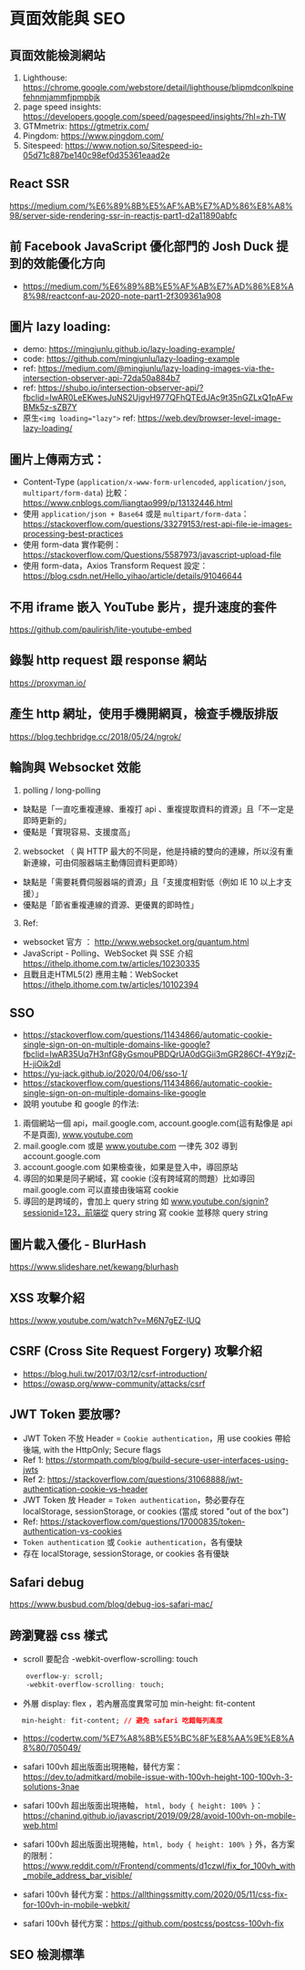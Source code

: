 # 頁面效能與 SEO

## 頁面效能檢測網站
1. Lighthouse: https://chrome.google.com/webstore/detail/lighthouse/blipmdconlkpinefehnmjammfjpmpbjk
2. page speed insights: https://developers.google.com/speed/pagespeed/insights/?hl=zh-TW
3. GTMmetrix: https://gtmetrix.com/
4. Pingdom: https://www.pingdom.com/
5. Sitespeed: https://www.notion.so/Sitespeed-io-05d71c887be140c98ef0d35361eaad2e

## React SSR

https://medium.com/%E6%89%8B%E5%AF%AB%E7%AD%86%E8%A8%98/server-side-rendering-ssr-in-reactjs-part1-d2a11890abfc

## 前 Facebook JavaScript 優化部門的 Josh Duck 提到的效能優化方向

- https://medium.com/%E6%89%8B%E5%AF%AB%E7%AD%86%E8%A8%98/reactconf-au-2020-note-part1-2f309361a908

## 圖片 lazy loading:
- demo: https://mingjunlu.github.io/lazy-loading-example/
- code: https://github.com/mingjunlu/lazy-loading-example
- ref: https://medium.com/@mingjunlu/lazy-loading-images-via-the-intersection-observer-api-72da50a884b7
- ref: https://shubo.io/intersection-observer-api/?fbclid=IwAR0LeEKwesJuNS2UjgvH977QFhQTEdJAc9t35nGZLxQ1pAFwBMk5z-sZB7Y
- 原生`<img loading="lazy">` ref: https://web.dev/browser-level-image-lazy-loading/

## 圖片上傳兩方式：
- Content-Type (`application/x-www-form-urlencoded`, `application/json`, `multipart/form-data`) 比較：https://www.cnblogs.com/liangtao999/p/13132446.html
- 使用 `application/json + Base64` 或是 `multipart/form-data`：https://stackoverflow.com/questions/33279153/rest-api-file-ie-images-processing-best-practices
- 使用 form-data 實作範例：https://stackoverflow.com/Questions/5587973/javascript-upload-file
- 使用 form-data，Axios Transform Request 設定： https://blog.csdn.net/Hello_yihao/article/details/91046644

## 不用 iframe 嵌入 YouTube 影片，提升速度的套件

https://github.com/paulirish/lite-youtube-embed

## 錄製 http request 跟 response 網站

https://proxyman.io/

## 產生 http 網址，使用手機開網頁，檢查手機版排版

https://blog.techbridge.cc/2018/05/24/ngrok/

## 輪詢與 Websocket 效能

1. polling / long-polling 
- 缺點是「一直吃重複連線、重複打 api 、重複提取資料的資源」且「不一定是即時更新的」
- 優點是「實現容易、支援度高」

2. websocket （ 與 HTTP 最大的不同是，他是持續的雙向的連線，所以沒有重新連線，可由伺服器端主動傳回資料更即時）
- 缺點是「需要耗費伺服器端的資源」且「支援度相對低（例如 IE 10 以上才支援）」
- 優點是「節省重複連線的資源、更優異的即時性」

3. Ref:
- websocket 官方 ： http://www.websocket.org/quantum.html
- JavaScript - Polling、WebSocket 與 SSE 介紹 https://ithelp.ithome.com.tw/articles/10230335
- 且戰且走HTML5(2) 應用主軸：WebSocket https://ithelp.ithome.com.tw/articles/10102394

## SSO
- https://stackoverflow.com/questions/11434866/automatic-cookie-single-sign-on-on-multiple-domains-like-google?fbclid=IwAR35Uq7H3nfG8yGsmouPBDQrUA0dGGii3mGR286Cf-4Y9zjZ-H-jiOik2dI
- https://yu-jack.github.io/2020/04/06/sso-1/
- https://stackoverflow.com/questions/11434866/automatic-cookie-single-sign-on-on-multiple-domains-like-google
- 說明 youtube 和 google 的作法:
1. 兩個網站一個 api，mail.google.com, account.google.com(這有點像是 api 不是頁面), www.youtube.com
2. mail.google.com 或是 www.youtube.com 一律先 302 導到 account.google.com
3. account.google.com 如果檢查後，如果是登入中，導回原站
4. 導回的如果是同子網域，寫 cookie (沒有跨域寫的問題）比如導回 mail.google.com 可以直接由後端寫 cookie
5. 導回的是跨域的，會加上 query string 如 www.youtube.con/signin?sessionid=123，前端從 query string 寫 cookie 並移除 query string

## 圖片載入優化 - BlurHash

https://www.slideshare.net/kewang/blurhash


## XSS 攻擊介紹

https://www.youtube.com/watch?v=M6N7gEZ-IUQ

## CSRF (Cross Site Request Forgery) 攻擊介紹

- https://blog.huli.tw/2017/03/12/csrf-introduction/
- https://owasp.org/www-community/attacks/csrf

## JWT Token 要放哪?

- JWT Token 不放 Header = `Cookie authentication`，用 use cookies 帶給後端, with the HttpOnly; Secure flags 
- Ref 1: https://stormpath.com/blog/build-secure-user-interfaces-using-jwts
- Ref 2: https://stackoverflow.com/questions/31068888/jwt-authentication-cookie-vs-header
- JWT Token 放 Header = `Token authentication`，勢必要存在 localStorage, sessionStorage, or cookies (當成 stored "out of the box") 
- Ref: https://stackoverflow.com/questions/17000835/token-authentication-vs-cookies
- `Token authentication` 或 `Cookie authentication`，各有優缺
- 存在 localStorage, sessionStorage, or cookies 各有優缺
## Safari debug

https://www.busbud.com/blog/debug-ios-safari-mac/

## 跨瀏覽器 css 樣式
- scroll 要配合 -webkit-overflow-scrolling: touch

```css
    overflow-y: scroll;
    -webkit-overflow-scrolling: touch;
```
- 外層 display: flex ，若內層高度異常可加 min-height: fit-content
```css
   min-height: fit-content; // 避免 safari 吃錯每列高度
```
- https://codertw.com/%E7%A8%8B%E5%BC%8F%E8%AA%9E%E8%A8%80/705049/

- safari 100vh 超出版面出現捲軸，替代方案：https://dev.to/admitkard/mobile-issue-with-100vh-height-100-100vh-3-solutions-3nae
- safari 100vh 超出版面出現捲軸， `html, body { height: 100% }`：https://chanind.github.io/javascript/2019/09/28/avoid-100vh-on-mobile-web.html
- safari 100vh 超出版面出現捲軸，`html, body { height: 100% }` 外，各方案的限制：https://www.reddit.com/r/Frontend/comments/d1czwl/fix_for_100vh_with_mobile_address_bar_visible/
- safari 100vh 替代方案：https://allthingssmitty.com/2020/05/11/css-fix-for-100vh-in-mobile-webkit/
- safari 100vh 替代方案：https://github.com/postcss/postcss-100vh-fix

## SEO 檢測標準

